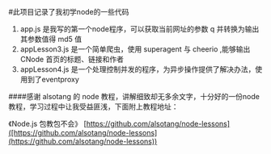#此项目记录了我初学node的一些代码


1. app.js 是我写的第一个node程序，可以获取当前网址的参数 q 并转换为输出其参数值得 md5 值
2. appLesson3.js 是一个简单爬虫，使用 superagent 与 cheerio ,能够输出 CNode 首页的标题、链接和作者
3. appLesson4.js 是一个处理控制并发的程序，为异步操作提供了解决办法，使用到了eventproxy



####感谢 alsotang 的 node 教程，讲解细致却无多余文字，十分好的一份node教程，学习过程中让我受益匪浅，下面附上教程地址：

《Node.js 包教包不会》
[https://github.com/alsotang/node-lessons]([https://github.com/alsotang/node-lessons](https://github.com/alsotang/node-lessons))
